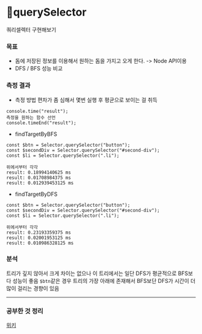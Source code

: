 # 🎯querySelector

쿼리셀렉터 구현해보기

### 목표

- 돔에 저장된 정보를 이용해서 원하는 돔을 가지고 오게 한다.
  -> Node API이용
- DFS / BFS 성능 비교

### 측정 결과

- 측정 방법
  편차가 좀 심해서 몇번 실행 후 평균으로 보이는 걸 취득

```
console.time("result");
측정을 원하는 함수 선언
console.timeEnd("result");
```

- findTargetByBFS

```
const $btn = Selector.querySelector("button");
const $secondDiv = Selector.querySelector("#second-div");
const $li = Selector.querySelector(".li");

위에서부터 각각
result: 0.18994140625 ms
result: 0.01708984375 ms
result: 0.012939453125 ms
```

- findTargetByDFS

```
const $btn = Selector.querySelector("button");
const $secondDiv = Selector.querySelector("#second-div");
const $li = Selector.querySelector(".li");

위에서부터 각각
result: 0.23193359375 ms
result: 0.02001953125 ms
result: 0.010986328125 ms
```

### 분석

트리가 깊지 않아서 크게 차이는 없으나 이 트리에서는 일단 DFS가 평균적으로 BFS보다 성능이 좋음
`$btn`같은 경우 트리의 가장 아래에 존재해서 BFS보단 DFS가 시간이 더 많이 걸리는 경향이 있음

---

### 공부한 것 정리

[위키](https://github.com/mi-hye/query-selector/wiki/%EC%BF%BC%EB%A6%AC%EC%85%80%EB%A0%89%ED%84%B0)

